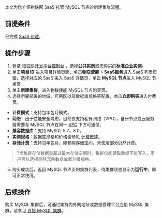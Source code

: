 本文为您介绍物联网 SaaS 托管 MySQL 节点的新建集群流程。



## 前提条件

已完成 [SaaS 创建](https://cloud.tencent.com/document/product/1081/50038)。

## 操作步骤
1. 登录 [物联网开发平台控制台](https://console.cloud.tencent.com/iotexplorer) ，选择**公共实例**或您购买的**标准企业实例**。
2. 单击**项目 ID** 进入项目详情页面，单击**物联使能** > **SaaS服务**进入 SaaS 列表页面，选择对应的 SaaS 进入 SaaS 详情页，单击 **MySQL 节点**进入 MySQL 节点页。
3. 单击**新建集群**，进入物联使能 MySQL 节点购买页。
4. 选择所要部署的地域、可用区以及数据库规格等配置，单击**立即购买**进入付费页。
 - **计费模式**：支持包年包月模式。
 - **网络**：出于性能安全考虑，目前仅支持私有网络（VPC），自研节点或云服务器需要与 MySQL 节点在同一 [VPC](https://cloud.tencent.com/document/product/215) 下方可通信。
 - **兼容数据库**：支持 MySQL 5.7、8.0。
 - **实例规格**：数据库规格和价格请参见 [计费概述](https://cloud.tencent.com/document/product/1081/50075)。
 - **存储计费**：支持包年包月，即预购存储空间，未使用部分仍然计费。
>?当集群存储数据量超过最大存储空间时，集群仅能读取数据不能写入，用户可以选择删除冗余数据或者升级规格。
>
5. 购买成功后，返回 MySQL 节点页的集群列表，待集群状态显示为**运行中**，即可正常使用。

## 后续操作
购买 MySQL 集群后，可通过集群内外网地址或数据管理平台连接 MySQL 集群，请参见 [连接 MySQL 集群](https://cloud.tencent.com/document/product/1003/37907)。
